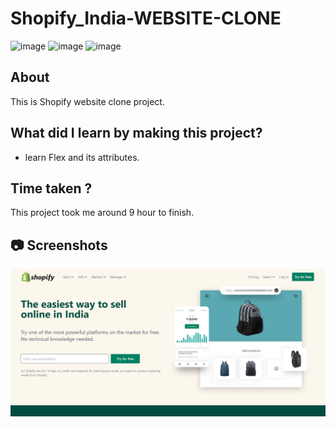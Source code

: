 # Shopify_India-WEBSITE-CLONE


![image](https://img.shields.io/badge/Hitesh%20Choudhry-LOC-brightgreen)
![image](https://img.shields.io/badge/HTML-TAILWIND_CSS-orange)
![image](https://img.shields.io/badge/Project-Shopify-blue)



## About

This is Shopify website clone project.

## What did I learn by making this project?

-   learn Flex and its attributes.

##  Time taken ?

This project took me around 9 hour to finish.

## 📷 Screenshots

![image](./screenshot/Screenshot1.png)

